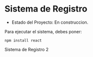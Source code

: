 <h1> Sistema de Registro </h1>

- Estado del Proyecto: En construccion.

Para ejecutar el sistema, debes poner:

```npm install react```

Sistema de Registro 2
